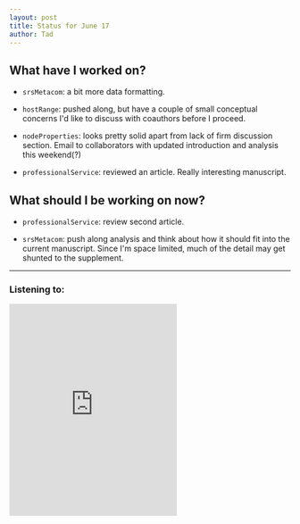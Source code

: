 ```yaml
---
layout: post
title: Status for June 17
author: Tad
---
```


## What have I worked on?

* `srsMetacom`: a bit more data formatting.

* `hostRange`: pushed along, but have a couple of small conceptual concerns I'd like to discuss with coauthors before I proceed.

* `nodeProperties`: looks pretty solid apart from lack of firm discussion section. Email to collaborators with updated introduction and analysis this weekend(?)

* `professionalService`: reviewed an article. Really interesting manuscript.


## What should I be working on now?

* `professionalService`: review second article.

* `srsMetacom`: push along analysis and think about how it should fit into the current manuscript. Since I'm space limited, much of the detail may get shunted to the supplement.



---

### Listening to:
 <iframe src='https://embed.spotify.com/?uri=spotify%3Atrack%3A7ofZgS5xDW0XodfjaXWvZG' width='300' height='380' frameborder='0' allowtransparency='true'></iframe>
 <i class='fa fa-code' style='color:pink'></i>

